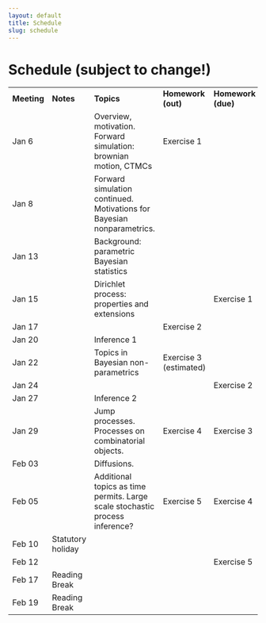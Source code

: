 ```yaml
---
layout: default
title: Schedule
slug: schedule
---
```


Schedule (subject to change!)
=============================


<table>  <tr>    <td><b>Meeting</b></td>    <td><b>Notes</b></td>    <td><b>Topics</b></td>    <td><b>Homework (out)</b></td>    <td><b>Homework (due)</b></td>  </tr>  <tr>    <td>Jan 6</td>    <td></td>    <td>Overview, motivation. Forward simulation: brownian motion, CTMCs</td>    <td>Exercise 1</td>    <td></td>  </tr>  <tr>    <td>Jan 8</td>    <td></td>    <td>Forward simulation continued. Motivations for Bayesian nonparametrics.</td>    <td></td>    <td></td>  </tr>  <tr>    <td>Jan 13</td>    <td></td>    <td>Background: parametric Bayesian statistics</td>    <td></td>    <td></td>  </tr>  <tr>    <td>Jan 15</td>    <td></td>    <td>Dirichlet process: properties and extensions</td>    <td></td>    <td>Exercise 1</td>  </tr>  <tr>    <td>Jan 17</td>    <td></td>    <td></td>    <td>Exercise 2</td>    <td></td>  </tr>  <tr>    <td>Jan 20</td>    <td></td>    <td>Inference 1</td>    <td></td>    <td></td>  </tr>  <tr>    <td>Jan 22</td>    <td></td>    <td>Topics in Bayesian non-parametrics</td>    <td>Exercise 3 (estimated)</td>    <td></td>  </tr>  <tr>    <td>Jan 24</td>    <td></td>    <td></td>    <td></td>    <td>Exercise 2</td>  </tr>  <tr>    <td>Jan 27</td>    <td></td>    <td>Inference 2</td>    <td></td>    <td></td>  </tr>  <tr>    <td>Jan 29</td>    <td></td>    <td>Jump processes. Processes on combinatorial objects.</td>    <td>Exercise 4</td>    <td>Exercise 3</td>  </tr>  <tr>    <td>Feb 03</td>    <td></td>    <td>Diffusions. </td>    <td></td>    <td></td>  </tr>  <tr>    <td>Feb 05</td>    <td></td>    <td>Additional topics as time permits. Large scale stochastic process inference?</td>    <td>Exercise 5</td>    <td>Exercise 4</td>  </tr>  <tr>    <td>Feb 10</td>    <td>Statutory holiday</td>    <td></td>    <td></td>    <td></td>  </tr>  <tr>    <td>Feb 12</td>    <td></td>    <td></td>    <td></td>    <td>Exercise 5</td>  </tr>  <tr>    <td>Feb 17</td>    <td>Reading Break</td>    <td></td>    <td></td>    <td></td>  </tr>  <tr>    <td>Feb 19</td>    <td>Reading Break</td>    <td></td>    <td></td>    <td></td>  </tr><!-- schedule --></table>

